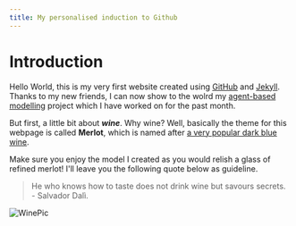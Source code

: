 ```yaml
---
title: My personalised induction to Github
---
```

# Introduction

Hello World, this is my very first website created using [GitHub](http://github.com) and [Jekyll](https://jekyllrb.com). Thanks to my new friends, I can now show to the wolrd my [agent-based modelling](https://en.wikipedia.org/wiki/Agent-based_model) project which I have worked on for the past month. 

But first, a little bit about __*wine*__. Why wine? Well, basically the theme for this webpage is called **Merlot**, which is named after [a very popular dark blue wine](https://en.wikipedia.org/wiki/Merlot). 

Make sure you enjoy the model I created as you would relish a glass of refined merlot! I'll leave you the following quote below as guideline.

> He who knows how to taste does not drink wine but savours secrets. 
                              - Salvador Dalì.
                             
                             
![WinePic](https://github.com/sgvionet/sgvionet.github.io/Pictures/glass_vineyard.jpeg)
